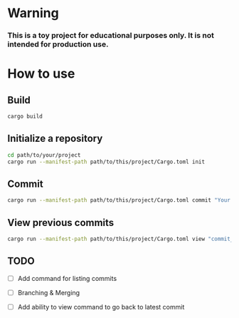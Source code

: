 # Warning
### This is a toy project for educational purposes only. It is not intended for production use.

# How to use

## Build
```bash
cargo build
```

## Initialize a repository
```bash
cd path/to/your/project
cargo run --manifest-path path/to/this/project/Cargo.toml init
```

## Commit
```bash
cargo run --manifest-path path/to/this/project/Cargo.toml commit "Your commit message"
```

## View previous commits
```bash
cargo run --manifest-path path/to/this/project/Cargo.toml view "commit_id"
```

## TODO
- [ ] Add command for listing commits
- [ ] Branching & Merging
- [ ] Add ability to view command to go back to latest commit

